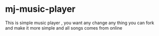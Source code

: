 # mj-music-player
This is simple music player , you want any change any thing you can fork and make it more simple and all songs comes from online
